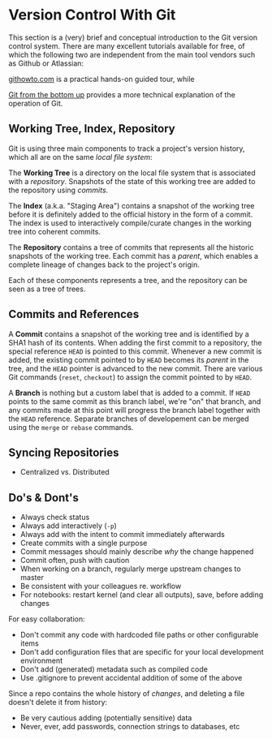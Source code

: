 # Version Control With Git

This section is a (very) brief and conceptual introduction to the Git version control system. There are many excellent tutorials available for free, of which the following two are independent from the main tool vendors such as Github or Atlassian:

[githowto.com](https://githowto.com/) is a practical hands-on guided tour, while

[Git from the bottom up](https://jwiegley.github.io/git-from-the-bottom-up) provides a more technical explanation of the operation of Git.

## Working Tree, Index, Repository

Git is using three main components to track a project's version history, which all are on the same _local file system_:

The __Working Tree__ is a directory on the local file system that is associated with a _repository_. Snapshots of the state of this working tree are added to the repository using _commits_.

The __Index__ (a.k.a. "Staging Area") contains a snapshot of the working tree before it is definitely added to the official history in the form of a commit. The index is used to interactively compile/curate changes in the working tree into coherent commits.

The __Repository__ contains a tree of commits that represents all the historic snapshots of the working tree. Each commit has a _parent_, which enables a complete lineage of changes back to the project's origin.

Each of these components represents a tree, and the repository can be seen as a tree of trees.

## Commits and References

A __Commit__ contains a snapshot of the working tree and is identified by a SHA1 hash of its contents. When adding the first commit to a repository, the special reference `HEAD` is pointed to this commit. Whenever a new commit is added, the existing commit pointed to by `HEAD` becomes its _parent_ in the tree, and the `HEAD` pointer is advanced to the new commit. There are various Git commands (`reset`, `checkout`) to assign the commit pointed to by `HEAD`.

A __Branch__ is nothing but a custom label that is added to a commit. If `HEAD` points to the same commit as this branch label, we're "on" that branch, and any commits made at this point will progress the branch label together with the `HEAD` reference. Separate branches of developement can be merged using the `merge` or `rebase` commands.

## Syncing Repositories

- Centralized vs. Distributed

## Do's & Dont's

- Always check status
- Always add interactively (`-p`)
- Always add with the intent to commit immediately afterwards
- Create commits with a single purpose
- Commit messages should mainly describe _why_ the change happened
- Commit often, push with caution
- When working on a branch, regularly merge upstream changes to master
- Be consistent with your colleagues re. workflow
- For notebooks: restart kernel (and clear all outputs), save, before adding changes

For easy collaboration:

- Don't commit any code with hardcoded file paths or other configurable items
- Don't add configuration files that are specific for your local development environment
- Don't add (generated) metadata such as compiled code
- Use .gitignore to prevent accidental addition of some of the above

Since a repo contains the whole history of _changes_, and deleting a file doesn't delete it from history:

- Be very cautious adding (potentially sensitive) data
- Never, ever, add passwords, connection strings to databases, etc
